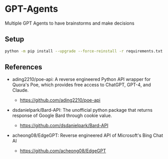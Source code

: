 # GPT-Agents

Multiple GPT Agents to have brainstorms and make decisions


## Setup

```bash
python -m pip install --upgrade --force-reinstall -r requirements.txt
```


## References
* ading2210/poe-api: A reverse engineered Python API wrapper for Quora's Poe, which provides free access to ChatGPT, GPT-4, and Claude.
  * https://github.com/ading2210/poe-api

* dsdanielpark/Bard-API: The unofficial python package that returns response of Google Bard through cookie value.
  * https://github.com/dsdanielpark/Bard-API

* acheong08/EdgeGPT: Reverse engineered API of Microsoft's Bing Chat AI
  * https://github.com/acheong08/EdgeGPT